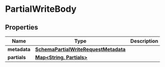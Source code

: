 

# PartialWriteBody


## Properties

| Name | Type | Description | Notes |
|------------ | ------------- | ------------- | -------------|
|**metadata** | [**SchemaPartialWriteRequestMetadata**](SchemaPartialWriteRequestMetadata.md) |  |  [optional] |
|**partials** | [**Map&lt;String, Partials&gt;**](Partials.md) |  |  [optional] |



